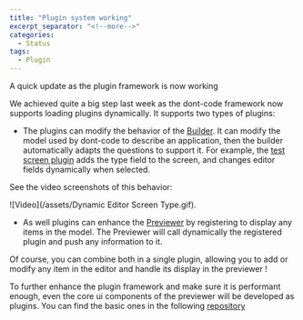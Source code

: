 ```yaml
---
title: "Plugin system working"
excerpt_separator: "<!--more-->"
categories:
  - Status
tags:
  - Plugin
---
```


A quick update as the plugin framework is now working
<!--more-->

We achieved quite a big step last week as the dont-code framework now supports loading plugins dynamically.
It supports two types of plugins:

- The plugins can modify the behavior of the [Builder](https://github.com/dont-code/ide-ui). It can modify the model used by dont-code to describe an application, then the builder automatically adapts the questions to support it.
For example, the [test screen plugin](https://github.com/dont-code/plugins/libs/screen) adds the type field to the screen, and changes editor fields dynamically when selected.

See the video screenshots of this behavior:
  
![Video](/assets/Dynamic Editor Screen Type.gif).

- As well plugins can enhance the [Previewer](https://github.com/dont-code/preview-ui) by registering to display any items in the model.
The Previewer will call dynamically the registered plugin and push any information to it.

Of course, you can combine both in a single plugin, allowing you to add or modify any item in the editor and handle its display in the previewer !

To further enhance the plugin framework and make sure it is performant enough, even the core ui components of the previewer will be developed as plugins. You can find the basic ones in the following [repository](https://github.com/dont-code/plugins/libs/basic)


